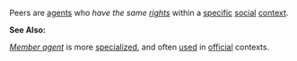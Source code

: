 Peers are [agents](https://github.com/gcassel/Modular-Organization-Terminology/blob/master/terms/agent.md) who *have the same [rights](https://github.com/gcassel/Modular-Organization-Terminology/blob/master/terms/right.md)* within a [specific](https://github.com/gcassel/Modular-Organization-Terminology/blob/master/terms/specific.md) [social](https://github.com/gcassel/Modular-Organization-Terminology/blob/master/terms/social.md) [context](https://github.com/gcassel/Modular-Organization-Terminology/blob/master/terms/context.md).

**See Also:**  

*[Member agent](https://github.com/gcassel/Modular-Organization-Terminology/blob/master/compound-terms/member-agent.md)* is more [specialized](https://github.com/gcassel/Modular-Organization-Terminology/blob/master/terms/specialize.md), and often [used](https://github.com/gcassel/Modular-Organization-Terminology/blob/master/terms/use.md) in [official](https://github.com/gcassel/Modular-Organization-Terminology/blob/master/terms/official.md) contexts.

